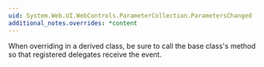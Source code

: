 ```yaml
---
uid: System.Web.UI.WebControls.ParameterCollection.ParametersChanged
additional_notes.overrides: *content
---
```


<p>When overriding <xref href="System.Web.UI.WebControls.Parameter.OnParameterChanged"></xref> in a derived class, be sure to call the base class's <xref href="System.Web.UI.WebControls.Parameter.OnParameterChanged"></xref> method so that registered delegates receive the event.</p>


